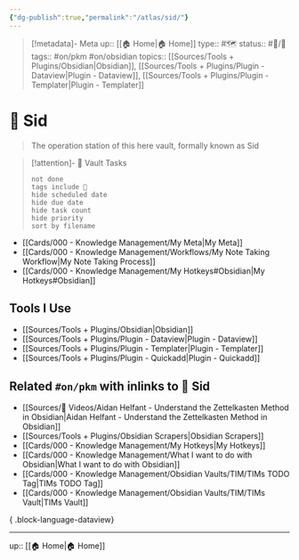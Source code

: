 ```yaml
---
{"dg-publish":true,"permalink":"/atlas/sid/"}
---
```


> [!metadata]- Meta
> up:: [[🏠 Home\|🏠 Home]]
> type:: #🗺 
> status:: #📝/🌱   
> tags:: #on/pkm #on/obsidian 
> topics:: [[Sources/Tools + Plugins/Obsidian\|Obsidian]], [[Sources/Tools + Plugins/Plugin - Dataview\|Plugin - Dataview]], [[Sources/Tools + Plugins/Plugin - Templater\|Plugin - Templater]]

# 🧠 Sid 

> The operation station of this here vault, formally known as Sid

> [!attention]- 🧠 Vault Tasks
> ```tasks
> not done
> tags include 🧠
> hide scheduled date
> hide due date
> hide task count
> hide priority
> sort by filename
> ```

- [[Cards/000 - Knowledge Management/My Meta\|My Meta]]
- [[Cards/000 - Knowledge Management/Workflows/My Note Taking Workflow\|My Note Taking Process]]
- [[Cards/000 - Knowledge Management/My Hotkeys#Obsidian\|My Hotkeys#Obsidian]]

## Tools I Use
- [[Sources/Tools + Plugins/Obsidian\|Obsidian]]
- [[Sources/Tools + Plugins/Plugin - Dataview\|Plugin - Dataview]]
- [[Sources/Tools + Plugins/Plugin - Templater\|Plugin - Templater]]
- [[Sources/Tools + Plugins/Plugin - Quickadd\|Plugin - Quickadd]]

## Related `#on/pkm` with inlinks to 🧠 Sid
 
- [[Sources/🎥 Videos/Aidan Helfant - Understand the Zettelkasten Method in Obsidian\|Aidan Helfant - Understand the Zettelkasten Method in Obsidian]]
- [[Sources/Tools + Plugins/Obsidian Scrapers\|Obsidian Scrapers]]
- [[Cards/000 - Knowledge Management/My Hotkeys\|My Hotkeys]]
- [[Cards/000 - Knowledge Management/What I want to do with Obsidian\|What I want to do with Obsidian]]
- [[Cards/000 - Knowledge Management/Obsidian Vaults/TIM/TIMs TODO Tag\|TIMs TODO Tag]]
- [[Cards/000 - Knowledge Management/Obsidian Vaults/TIM/TIMs Vault\|TIMs Vault]]

{ .block-language-dataview}

---
up:: [[🏠 Home\|🏠 Home]]